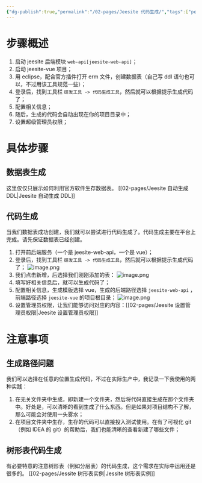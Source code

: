 ```yaml
---
{"dg-publish":true,"permalink":"/02-pages/Jeesite 代码生成/","tags":["personal/blog","java","program/frontend/vue","program/backend/framework/springboot"]}
---
```


# 步骤概述
1. 启动 jeesite 后端模块 `web-api[jeesite-web-api]`；
2. 启动 jeesite-vue 项目；
3. 用 eclipse，配合官方插件打开 erm 文件，创建数据表（自己写 ddl 语句也可以，不过用该工具规范一些）；
4. 登录后，找到工具栏 `研发工具 -> 代码生成工具`，然后就可以根据提示生成代码了；
5. 配置相关信息；
6. 随后，生成的代码会自动出现在你的项目目录中；
7. 设置超级管理员权限；

# 具体步骤
## 数据表生成
这里仅仅只展示如何利用官方软件生存数据表。
[[02-pages/Jeesite 自动生成 DDL\|Jeesite 自动生成 DDL]]
## 代码生成
当我们数据表成功创建，我们就可以尝试进行代码生成了。代码生成主要在平台上完成。请先保证数据表已经创建。
1. 打开前后端服务（一个是 jeesite-web-api，一个是 vue）；
2. 登录后，找到工具栏 `研发工具 -> 代码生成工具`，然后就可以根据提示生成代码了；
	![image.png](https://yelanyanyu-img-bed.oss-cn-hangzhou.aliyuncs.com/img/blog/2024/04/20240426194734.png)
3. 我们点击新增，后选择我们刚刚添加的表：
	![image.png](https://yelanyanyu-img-bed.oss-cn-hangzhou.aliyuncs.com/img/blog/2024/04/20240427160212.png)
4. 填写好相关信息后，就可以生成代码了；
5. 配置相关信息，生成模版选择 vue，生成的后端路径选择 `jeesite-web-api` ，前端路径选择 `jeesite-vue` 的项目根目录；
	![image.png](https://yelanyanyu-img-bed.oss-cn-hangzhou.aliyuncs.com/img/blog/2024/04/20240426195145.png)
6. 设置管理员权限，让我们能够访问对应的内容：[[02-pages/Jeesite 设置管理员权限\|Jeesite 设置管理员权限]]
# 注意事项
## 生成路径问题
我们可以选择在任意的位置生成代码，不过在实际生产中，我记录一下我使用的两种实践：
1. 在无关文件夹中生成，即新建一个文件夹，然后将代码直接生成在那个文件夹中。好处是，可以清晰的看到生成了什么东西。但是如果对项目结构不了解，那么可能会对使用一头雾水；
2. 在项目文件夹中生存，生存的代码可以直接投入测试使用。在有了可视化 git （例如 IDEA 的 git）的帮助后，我们也能清晰的查看新建了哪些文件；

## 树形表代码生成
有必要特意的注意树形表（例如分层表）的代码生成，这个需求在实际中运用还是很多的。
[[02-pages/Jessite 树形表实例\|Jessite 树形表实例]]
